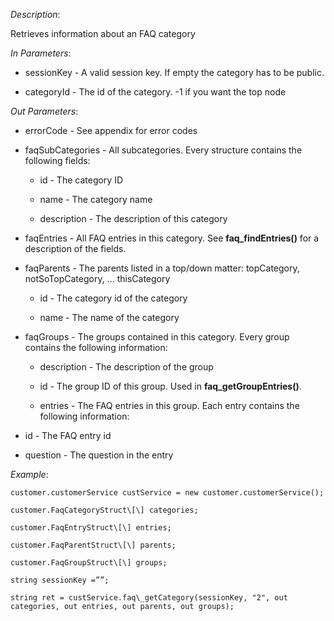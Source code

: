 <properties date="2016-06-24"
SortOrder="110"
/>

*Description*:

Retrieves information about an FAQ category

 

*In Parameters*:

* sessionKey            - A valid session key. If empty the category has to be public.

* categoryId - The id of the category. -1 if you want the top node

 

*Out Parameters*:

* errorCode  - See appendix for error codes

* faqSubCategories  - All subcategories. Every structure contains the following fields:

  * id         - The category ID

  * name    - The category name

  * description      - The description of this category

* faqEntries        - All FAQ entries in this category. See **faq\_findEntries()** for a description of the fields.

* faqParents                   -     The parents listed in a top/down matter: topCategory, notSoTopCategory, ... thisCategory

  * id         - The category id of the category

  * name    - The name of the category

* faqGroups       - The groups contained in this category. Every group contains the following information:

  * description               - The description of the group

  * id                              - The group ID of this group. Used in **faq\_getGroupEntries()**.

  * entries                       - The FAQ entries in this group. Each entry contains the following information:

* id                        - The FAQ entry id

* question              - The question in the entry

 

*Example*:
```
customer.customerService custService = new customer.customerService();

customer.FaqCategoryStruct\[\] categories;

customer.FaqEntryStruct\[\] entries;

customer.FaqParentStruct\[\] parents;

customer.FaqGroupStruct\[\] groups;

string sessionKey =””;

string ret = custService.faq\_getCategory(sessionKey, "2", out categories, out entries, out parents, out groups);
```